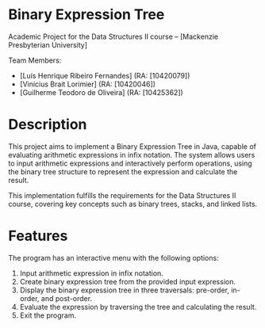 # Binary Expression Tree

Academic Project for the Data Structures II course – [Mackenzie Presbyterian University]

Team Members:
- [Luís Henrique Ribeiro Fernandes] (RA: [10420079])
- [Vinícius Brait Lorimier] (RA: [10420046])
- [Guilherme Teodoro de Oliveira] (RA: [10425362])

# Description
This project aims to implement a Binary Expression Tree in Java, capable of evaluating arithmetic expressions in infix notation. The system allows users to input arithmetic expressions and interactively perform operations, using the binary tree structure to represent the expression and calculate the result.

This implementation fulfills the requirements for the Data Structures II course, covering key concepts such as binary trees, stacks, and linked lists.

# Features
The program has an interactive menu with the following options:

1. Input arithmetic expression in infix notation.
2. Create binary expression tree from the provided input expression.
3. Display the binary expression tree in three traversals: pre-order, in-order, and post-order.
4. Evaluate the expression by traversing the tree and calculating the result.
5. Exit the program.